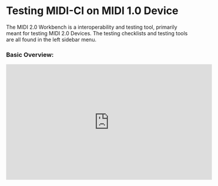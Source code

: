 # Testing MIDI-CI on MIDI 1.0 Device
The MIDI 2.0 Workbench is a interoperability and testing tool, primarily meant for testing MIDI 2.0 Devices. 
The testing checklists and testing tools are all found in the left sidebar menu. 

### Basic Overview:
<iframe width="560" height="315" src="https://www.youtube-nocookie.com/embed/oGZe09orZVY" title="YouTube video player" frameborder="0" allow="accelerometer; autoplay; clipboard-write; encrypted-media; gyroscope; picture-in-picture" allowfullscreen></iframe>

